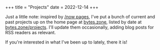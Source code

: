 +++
title = "Projects"
date = 2022-12-14
+++

Just a little note: inspired by [/now pages](https://sive.rs/nowff), I've put a bunch of current and past projects up on the home page at [bytes.zone](https://bytes.zone), listed by date at [bytes.zone/projects](@/projects/_index.md).
I'll update them occasionally, adding blog posts for RSS readers as relevant.

If you're interested in what I've been up to lately, there it is!
